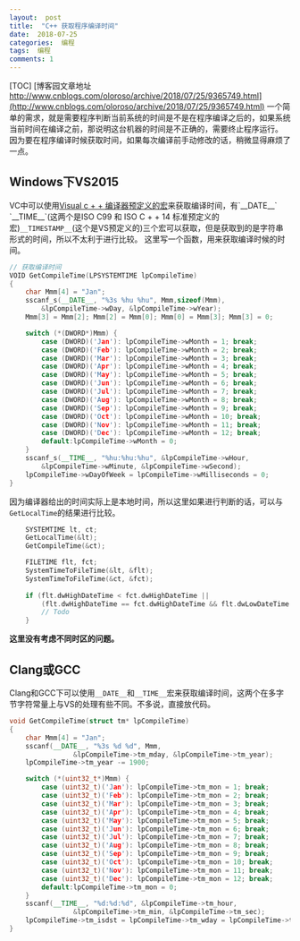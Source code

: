 ```yaml
---
layout:  post
title:  "C++ 获取程序编译时间"
date:  2018-07-25
categories:  编程
tags:  编程
comments: 1
---
```


[TOC]
[博客园文章地址 http://www.cnblogs.com/oloroso/archive/2018/07/25/9365749.html](http://www.cnblogs.com/oloroso/archive/2018/07/25/9365749.html)
一个简单的需求，就是需要程序判断当前系统的时间是不是在程序编译之后的，如果系统当前时间在编译之前，那说明这台机器的时间是不正确的，需要终止程序运行。
因为要在程序编译时候获取时间，如果每次编译前手动修改的话，稍微显得麻烦了一点。

## Windows下VS2015
VC中可以使用[Visual c + + 编译器预定义的宏](https://msdn.microsoft.com/zh-cn/library/b0084kay(v=vs.140).aspx)来获取编译时间，有`__DATE__` `__TIME__`(这两个是ISO C99 和 ISO C + + 14 标准预定义的宏)`__TIMESTAMP__`(这个是VS预定义的)三个宏可以获取，但是获取到的是字符串形式的时间，所以不太利于进行比较。
这里写一个函数，用来获取编译时候的时间。
```C++
// 获取编译时间
VOID GetCompileTime(LPSYSTEMTIME lpCompileTime)
{
	char Mmm[4] = "Jan";
	sscanf_s(__DATE__, "%3s %hu %hu", Mmm,sizeof(Mmm),
		&lpCompileTime->wDay, &lpCompileTime->wYear);
	Mmm[3] = Mmm[2]; Mmm[2] = Mmm[0]; Mmm[0] = Mmm[3]; Mmm[3] = 0;

	switch (*(DWORD*)Mmm) {
		case (DWORD)('Jan'): lpCompileTime->wMonth = 1; break;
		case (DWORD)('Feb'): lpCompileTime->wMonth = 2; break;
		case (DWORD)('Mar'): lpCompileTime->wMonth = 3; break;
		case (DWORD)('Apr'): lpCompileTime->wMonth = 4; break;
		case (DWORD)('May'): lpCompileTime->wMonth = 5; break;
		case (DWORD)('Jun'): lpCompileTime->wMonth = 6; break;
		case (DWORD)('Jul'): lpCompileTime->wMonth = 7; break;
		case (DWORD)('Aug'): lpCompileTime->wMonth = 8; break;
		case (DWORD)('Sep'): lpCompileTime->wMonth = 9; break;
		case (DWORD)('Oct'): lpCompileTime->wMonth = 10; break;
		case (DWORD)('Nov'): lpCompileTime->wMonth = 11; break;
		case (DWORD)('Dec'): lpCompileTime->wMonth = 12; break;
		default:lpCompileTime->wMonth = 0;
	}
	sscanf_s(__TIME__, "%hu:%hu:%hu", &lpCompileTime->wHour,
		&lpCompileTime->wMinute, &lpCompileTime->wSecond);
	lpCompileTime->wDayOfWeek = lpCompileTime->wMilliseconds = 0;
}
```
因为编译器给出的时间实际上是本地时间，所以这里如果进行判断的话，可以与`GetLocalTime`的结果进行比较。
```C++
	SYSTEMTIME lt, ct;
	GetLocalTime(&lt);
	GetCompileTime(&ct);

	FILETIME flt, fct;
	SystemTimeToFileTime(&lt, &flt);
	SystemTimeToFileTime(&ct, &fct);
	
	if (flt.dwHighDateTime < fct.dwHighDateTime || 
		(flt.dwHighDateTime == fct.dwHighDateTime && flt.dwLowDateTime < fct.dwLowDateTime)) {
		// Todo
	}
```
**这里没有考虑不同时区的问题。**

## Clang或GCC
Clang和GCC下可以使用`__DATE__`和`__TIME__`宏来获取编译时间，这两个在多字节字符常量上与VS的处理有些不同。不多说，直接放代码。
```C++
void GetCompileTime(struct tm* lpCompileTime)
{
	char Mmm[4] = "Jan";
	sscanf(__DATE__, "%3s %d %d", Mmm,
				&lpCompileTime->tm_mday, &lpCompileTime->tm_year);
	lpCompileTime->tm_year -= 1900;

	switch (*(uint32_t*)Mmm) {
		case (uint32_t)('Jan'): lpCompileTime->tm_mon = 1; break;
		case (uint32_t)('Feb'): lpCompileTime->tm_mon = 2; break;
		case (uint32_t)('Mar'): lpCompileTime->tm_mon = 3; break;
		case (uint32_t)('Apr'): lpCompileTime->tm_mon = 4; break;
		case (uint32_t)('May'): lpCompileTime->tm_mon = 5; break;
		case (uint32_t)('Jun'): lpCompileTime->tm_mon = 6; break;
		case (uint32_t)('Jul'): lpCompileTime->tm_mon = 7; break;
		case (uint32_t)('Aug'): lpCompileTime->tm_mon = 8; break;
		case (uint32_t)('Sep'): lpCompileTime->tm_mon = 9; break;
		case (uint32_t)('Oct'): lpCompileTime->tm_mon = 10; break;
		case (uint32_t)('Nov'): lpCompileTime->tm_mon = 11; break;
		case (uint32_t)('Dec'): lpCompileTime->tm_mon = 12; break;
		default:lpCompileTime->tm_mon = 0;
	}
	sscanf(__TIME__, "%d:%d:%d", &lpCompileTime->tm_hour,
				&lpCompileTime->tm_min, &lpCompileTime->tm_sec);
	lpCompileTime->tm_isdst = lpCompileTime->tm_wday = lpCompileTime->tm_yday = 0;
}
```